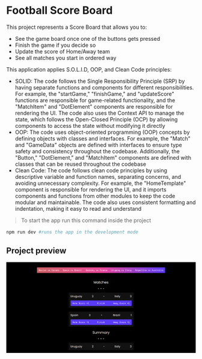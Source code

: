 # Football Score Board

This project represents a Score Board that allows you to:
  - See the game board once one of the buttons gets pressed
  - Finish the game if you decide so
  - Update the score of Home/Away team
  - See all matches you start in ordered way

This application applies S.O.L.I.D, OOP, and Clean Code principles:
  - SOLID: The code follows the Single Responsibility Principle (SRP) by having separate functions and components for different responsibilities. For example, the  "startGame," "finishGame," and "updateScore" functions are responsible for game-related functionality, and the "MatchItem" and "DotElement" components are responsible for rendering the UI. The code also uses the Context API to manage the state, which follows the Open-Closed Principle (OCP) by allowing components to access the state without modifying it directly
  - OOP: The code uses object-oriented programming (OOP) concepts by defining objects with classes and interfaces. For example, the "Match" and "GameData" objects are defined with interfaces to ensure type safety and consistency throughout the codebase. Additionally, the "Button," "DotElement," and "MatchItem" components are defined with classes that can be reused throughout the codebase
  - Clean Code: The code follows clean code principles by using descriptive variable and function names, separating concerns, and avoiding unnecessary complexity. For example, the "HomeTemplate" component is responsible for rendering the UI, and it imports components and functions from other modules to keep the code modular and maintainable. The code also uses consistent formatting and indentation, making it easy to read and understand

> To start the app run this command inside the project

```bash
npm run dev #runs the app in the development mode
```

## Project preview

![Preview image 1](https://github.com/Yevhenbk/football-score-board/blob/main/public/screen.png)

